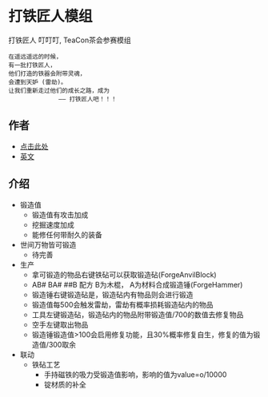 # 打铁匠人模组

打铁匠人 叮叮叮, TeaCon茶会参赛模组

```text
在遥远遥远的时候，
有一批打铁匠人，
他们打造的铁器会附带灵魂，
会遭到天妒 (雷劫)。 
让我们重新走过他们的成长之路，成为
              —— 打铁匠人吧！！！
```

## 作者

- [点击此处](https://github.com/NitianStudio/DingMod/blob/main/AUTHORS_CHINA.MD)
- [英文](https://github.com/NitianStudio/DingMod/blob/main/README.md)

## 介绍
- 锻造值
  - 锻造值有攻击加成
  - 挖掘速度加成
  - 能修任何带耐久的装备
- 世间万物皆可锻造
  - 待完善
- 生产
  - 拿可锻造的物品右键铁砧可以获取锻造砧(ForgeAnvilBlock)
  - AB# BA# ##B 配方 B为木棍， A为材料合成锻造锤(ForgeHammer)
  - 锻造锤右键锻造砧是，锻造砧内有物品则会进行锻造
  - 锻造值每500会触发雷劫，雷劫有概率损耗锻造砧内的物品
  - 工具左键锻造砧，锻造砧内的物品附带锻造值/700的数值去修复物品
  - 空手左键取出物品
  - 锻造锤锻造值>100会启用修复功能，且30%概率修复自生，修复的值为锻造值/300取余
- 联动
  - 铁砧工艺
    - 手持磁铁的吸力受锻造值影响，影响的值为value=o/10000
    - 锭材质的补全
